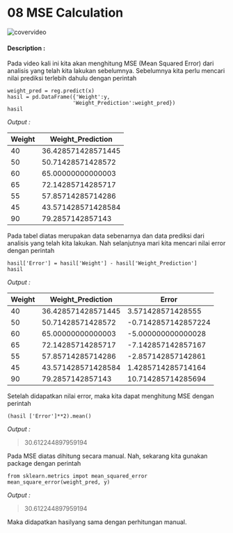 # 08 MSE Calculation

![covervideo](http://bit.ly/makeaicovervideo)

#### **Description :**
Pada video kali ini kita akan menghitung MSE (Mean Squared Error) dari analisis yang telah kita lakukan sebelumnya. Sebelumnya kita perlu mencari nilai prediksi terlebih dahulu dengan perintah

```
weight_pred = reg.predict(x)
hasil = pd.DataFrame({'Weight':y,
                     'Weight_Prediction':weight_pred})
hasil
```

*Output :* 

| Weight | Weight_Prediction  |
|--------|--------------------|
| 40     | 36.428571428571445 |
| 50     | 50.71428571428572  |
| 60     | 65.00000000000003  |
| 65     | 72.14285714285717  |
| 55     | 57.85714285714286  |
| 45     | 43.571428571428584 |
| 90     | 79.2857142857143   |

Pada tabel diatas merupakan data sebenarnya dan data prediksi dari analisis yang telah kita lakukan. Nah selanjutnya mari kita mencari nilai error dengan perintah

```
hasil['Error'] = hasil['Weight'] - hasil['Weight_Prediction']
hasil
```

*Output :* 

| Weight | Weight_Prediction  | Error               |
|--------|--------------------|---------------------|
| 40     | 36.428571428571445 | 3.571428571428555   |
| 50     | 50.71428571428572  | -0.7142857142857224 |
| 60     | 65.00000000000003  | -5.000000000000028  |
| 65     | 72.14285714285717  | -7.142857142857167  |
| 55     | 57.85714285714286  | -2.857142857142861  |
| 45     | 43.571428571428584 | 1.4285714285714164  |
| 90     | 79.2857142857143   | 10.714285714285694  |

Setelah didapatkan nilai error, maka kita dapat menghitung MSE dengan perintah 

```
(hasil ['Error']**2).mean()
```

*Output :* 

>30.612244897959194

Pada MSE diatas dihitung secara manual. Nah, sekarang kita gunakan package dengan perintah

```
from sklearn.metrics impot mean_squared_error
mean_square_error(weight_pred, y)
```

*Output :* 

>30.612244897959194

Maka didapatkan hasilyang sama dengan perhitungan manual. 